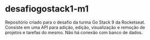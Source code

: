 # desafiogostack1-m1
Repositório criado para o desafio da turma Go Stack 9 da Rocketseat. Consiste em uma API para adição, edição, visualização e remoção de projetos e tarefas do mesmo. Não há conexão com banco de dados. 
